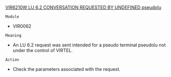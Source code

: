 [VIR6210W LU 6.2 CONVERSATION REQUESTED BY UNDEFINED pseudolu](https://virtel.readthedocs.io/en/latest/manuals/virtel/Virtel459MG/messages.html?highlight=VIR6210W#VIR6210W)

`Module`
- VIR0062

`Meaning`
- An LU 6.2 request was sent intended for a pseudo terminal pseudolu not under the control of VIRTEL.

`Action`
- Check the parameters associated with the request.
